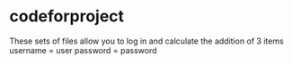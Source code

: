 # codeforproject
These sets of files allow you to log in and calculate the addition of 3 items
username = user
password = password
